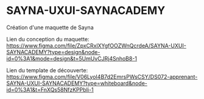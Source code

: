 # SAYNA-UXUI-SAYNACADEMY
Création d'une maquette de Sayna

Lien du conception du maquette: https://www.figma.com/file/ZpxCRxlXYgfOOZWnQcrdeA/SAYNA-UXUI-SAYNACADEMY?type=design&node-id=0%3A1&mode=design&t=5UmUvCJRj4SnhoB8-1

Lien du template de découverte: https://www.figma.com/file/V06LyoI4B7d2EmrsPWsCSY/DS072-apprenant-SAYNA-UXUI-SAYNACADEMY?type=whiteboard&node-id=0%3A1&t=FnXQs58NfzKPPbIi-1
